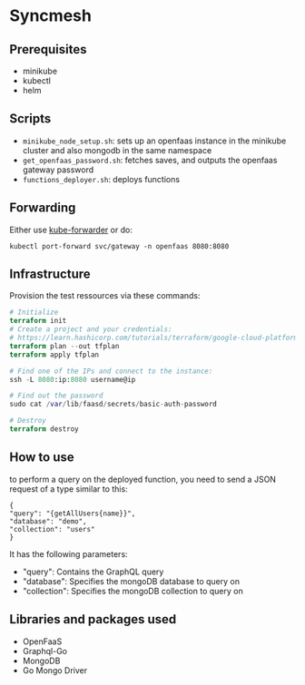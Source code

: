 # Syncmesh

## Prerequisites

- minikube
- kubectl
- helm

## Scripts

- `minikube_node_setup.sh`: sets up an openfaas instance in the minikube cluster and also mongodb in the same namespace
- `get_openfaas_password.sh`: fetches saves, and outputs the openfaas gateway password
- `functions_deployer.sh`: deploys functions

## Forwarding

Either use [kube-forwarder](https://www.electronjs.org/apps/kube-forwarder) or do:

`kubectl port-forward svc/gateway -n openfaas 8080:8080`

## Infrastructure

Provision the test ressources via these commands:

```terraform
# Initialize
terraform init
# Create a project and your credentials:
# https://learn.hashicorp.com/tutorials/terraform/google-cloud-platform-build#set-up-gcp
terraform plan --out tfplan
terraform apply tfplan

# Find one of the IPs and connect to the instance:
ssh -L 8080:ip:8080 username@ip

# Find out the password
sudo cat /var/lib/faasd/secrets/basic-auth-password

# Destroy
terraform destroy
```

## How to use
to perform a query on the deployed function, you need to send a JSON request of a type similar to this:
```
{
"query": "{getAllUsers{name}}",
"database": "demo",
"collection": "users"
}
```
It has the following parameters:
- "query": Contains the GraphQL query
- "database": Specifies the mongoDB database to query on
- "collection": Specifies the mongoDB collection to query on

## Libraries and packages used
- OpenFaaS
- Graphql-Go
- MongoDB
- Go Mongo Driver
